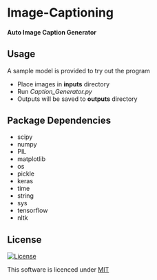 # **Image-Captioning**


#### Auto Image Caption Generator

## Usage
A sample model is provided to try out the program
- Place images in **inputs** directory
- Run *Caption_Generator.py*
- Outputs will be saved to **outputs** directory

## Package Dependencies
- scipy
- numpy
- PIL
- matplotlib
- os
- pickle
- keras
- time
- string
- sys
- tensorflow
- nltk

## License

[![License](http://img.shields.io/:license-mit-blue.svg?style=flat-square)](https://github.com/s0umitra/Image-Captioning/blob/master/LICENSE)

This software is licenced under [MIT](https://github.com/s0umitra/Image-Captioning/blob/master/LICENSE)